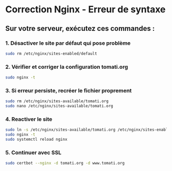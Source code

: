# Correction Nginx - Erreur de syntaxe

## Sur votre serveur, exécutez ces commandes :

### 1. Désactiver le site par défaut qui pose problème
```bash
sudo rm /etc/nginx/sites-enabled/default
```

### 2. Vérifier et corriger la configuration tomati.org
```bash
sudo nginx -t
```

### 3. Si erreur persiste, recréer le fichier proprement
```bash
sudo rm /etc/nginx/sites-available/tomati.org
sudo nano /etc/nginx/sites-available/tomati.org
```

### 4. Reactiver le site
```bash
sudo ln -s /etc/nginx/sites-available/tomati.org /etc/nginx/sites-enabled/
sudo nginx -t
sudo systemctl reload nginx
```

### 5. Continuer avec SSL
```bash
sudo certbot --nginx -d tomati.org -d www.tomati.org
```